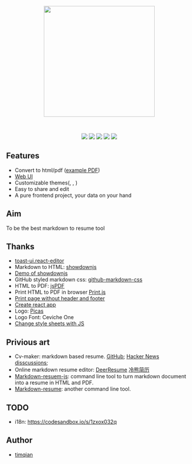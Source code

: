 <p align="center">
  <a href="https://resumd.t9t.io"><img width="300" src="https://i.v2ex.co/e0W134z7.png"></a>
</p>
<br/>

<p align="center">
  <a href="https://resumd.t9t.io"><img src="https://badgen.net/badge/icon/Website?icon=chrome&amp;label" /></a> 
  <a href="https://twitter.com/tim_qian"><img src="https://badgen.net/badge/icon/Twitter?icon=twitter&amp;label" /></a> 
  <a href="https://t.me/resumd"><img src="https://badgen.net/badge/icon/Telegram?icon=telegram&amp;label" /></a> 
  <a href="https://blog.t9t.io/"><img src="https://badgen.net/badge/icon/Blog?icon=chrome&amp;label" /></a>
  <a href="https://www.patreon.com/timqian"><img src="https://badgen.net/badge/icon/Donate/orange?icon=patreon&amp;label" /></a> 
</p>

## Features

- Convert to html/pdf ([example PDF]())
- [Web UI](https://resumd.t9t.io)
- Customizable themes([](), [](), []())
- Easy to share and edit
- A pure frontend project, your data on your hand

## Aim

To be the best markdown to resume tool

## Thanks

- [toast-ui.react-editor](https://github.com/nhn/toast-ui.react-editor)
- Markdown to HTML: [showdownjs](https://github.com/showdownjs/showdown)
- [Demo of showdownjs](http://demo.showdownjs.com/)
- GitHub styled markdown css: [github-markdown-css](https://github.com/sindresorhus/github-markdown-css)
- HTML to PDF: [jsPDF](https://github.com/MrRio/jsPDF)
- Print HTML to PDF in browser [Print.js](https://github.com/crabbly/Print.js)
- [Print page without header and footer](https://stackoverflow.com/a/17011131/4674834)
- [Create react app](https://github.com/facebook/create-react-app)
- Logo: [Picas](https://picas.now.sh/)
- Logo Font: Ceviche One
- [Change style sheets with JS](https://www.w3.org/wiki/Dynamic_style_-_manipulating_CSS_with_JavaScript) 

## Privious art

- Cv-maker: markdown based resume. [GitHub](https://github.com/awalGarg/cv-maker/); [Hacker News disscussions](https://news.ycombinator.com/item?id=11026096);
- Online markdown resume editor: [DeerResume](https://github.com/geekcompany/DeerResume) [冷熊简历](http://cv.ftqq.com/#)
- [Markdown-resuem-js](https://github.com/c0bra/markdown-resume-js): command line tool to turn markdown document into a resume in HTML and PDF.
- [Markdown-resume](https://github.com/there4/markdown-resume): another command line tool.

## TODO

- i18n: https://codesandbox.io/s/1zxox032q

## Author

- [timqian](https://timqian.com)
